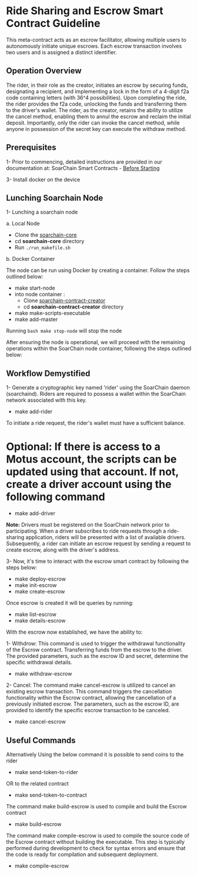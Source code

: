 
# Ride Sharing and Escrow Smart Contract Guideline

This meta-contract acts as an escrow facilitator, allowing multiple users to autonomously initiate unique escrows. Each escrow transaction involves two users and is assigned a distinct identifier.

## Operation Overview

The rider, in their role as the creator, initiates an escrow by securing funds, designating a recipient, and implementing a lock in the form of a 4-digit f2a code containing letters (with 36^4 possibilities). Upon completing the ride, the rider provides the f2a code, unlocking the funds and transferring them to the driver's wallet. The rider, as the creator, retains the ability to utilize the cancel method, enabling them to annul the escrow and reclaim the initial deposit. Importantly, only the rider can invoke the cancel method, while anyone in possession of the secret key can execute the withdraw method.

## Prerequisites

1- Prior to commencing, detailed instructions are provided in our documentation at:
SoarChain Smart Contracts - [Before Starting](https://docs.soarchain.com/smart%20contracts/before-Starting)

3- Install docker on the device

## Lunching Soarchain Node

1- Lunching a soarchain node

a. Local Node

* Clone the [soarchain-core](https://github.com/soar-robotics/soarchain-core)
* cd **soarchain-core** directory
* Run  ```./run_makefile.sh```

b. Docker Container

The node can be run using Docker by creating a container. Follow the steps outlined below:

* make start-node
* into node container :
  * Clone [soarchain-contract-creator](https://github.com/soar-robotics/soarchain-contract-creator.git)
  * cd **soarchain-contract-creator** directory
* make make-scripts-executable
* make add-master

Running ```bash make stop-node``` will stop the node

After ensuring the node is operational, we will proceed with the remaining operations within the SoarChain node container, following the steps outlined below:

## Workflow Demystified

1- Generate a cryptographic key named 'rider' using the SoarChain daemon (soarchaind). Riders are required to possess a wallet within the SoarChain network associated with this key.

* make add-rider

To initiate a ride request, the rider's wallet must have a sufficient balance.

# Optional: If there is access to a Motus account, the scripts can be updated using that account. If not, create a driver account using the following command

* make add-driver

**Note:** Drivers must be registered on the SoarChain network prior to participating. When a driver subscribes to ride requests through a ride-sharing application, riders will be presented with a list of available drivers. Subsequently, a rider can initiate an escrow request by sending a request to create escrow, along with the driver's address.

3- Now, it's time to interact with the escrow smart contract by following the steps below:

* make deploy-escrow
* make init-escrow
* make create-escrow

Once escrow is created it will be queries by running:

* make list-escrow
* make details-escrow

With the escrow now established, we have the ability to:

1- Withdrow: This command is used to trigger the withdrawal functionality of the Escrow contract. Transferring funds from the escrow to the driver. The provided parameters, such as the escrow ID and secret, determine the specific withdrawal details.

* make withdraw-escrow

2- Cancel: The command make cancel-escrow is utilized to cancel an existing escrow transaction. This command triggers the cancellation functionality within the Escrow contract, allowing the cancellation of a previously initiated escrow. The parameters, such as the escrow ID, are provided to identify the specific escrow transaction to be canceled.

* make cancel-escrow

## Useful Commands

Alternatively Using the below command it is possible to send coins to the rider

* make send-token-to-rider

OR to the related contract

* make send-token-to-contract

The command make build-escrow is used to compile and build the Escrow contract

* make build-escrow

The command make compile-escrow is used to compile the source code of the Escrow contract without building the executable. This step is typically performed during development to check for syntax errors and ensure that the code is ready for compilation and subsequent deployment.

* make compile-escrow
